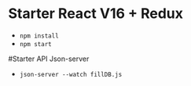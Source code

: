 # Starter React V16 + Redux

+ ```npm install```
+ ```npm start```

#Starter API Json-server

+ ```json-server --watch fillDB.js```

